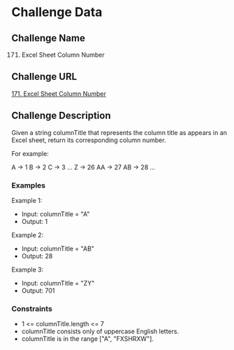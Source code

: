 # Challenge Data

## Challenge Name 
171. Excel Sheet Column Number

## Challenge URL 
[171. Excel Sheet Column Number](https://leetcode.com/problems/excel-sheet-column-number/description/)

## Challenge Description 
Given a string columnTitle that represents the column title as appears in an Excel sheet, return its corresponding column number.

For example:

A -> 1
B -> 2
C -> 3
...
Z -> 26
AA -> 27
AB -> 28 
...

### Examples

Example 1:
- Input: columnTitle = "A"
- Output: 1

Example 2:
- Input: columnTitle = "AB"
- Output: 28

Example 3:
- Input: columnTitle = "ZY"
- Output: 701

### Constraints
- 1 <= columnTitle.length <= 7
- columnTitle consists only of uppercase English letters.
- columnTitle is in the range ["A", "FXSHRXW"].
